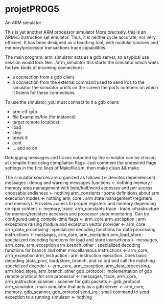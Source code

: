 # projetPROG5
An ARM simulator

This is yet another ARM processor simulator
More precisely, this is an ARMv5 instruction set emulator. Thus, it is neither
cycle accurate, nor very efficient. It has been designed as a teaching tool,
with modular sources and memory/processor transactions trace capabilities.

The main program, arm_simulator acts as a gdb server, so a typical use session
would look like:
./arm_simulator
this starts the simulator which waits for two kinds of incoming connections:
- a connection from a gdb client
- a connection from the external command used to send irqs to the simulator
the simulator prints on the screen the ports numbers on which it listens for
these connections.

To use the simulator, you must connect to it a gdb client:
- arm-elf-gdb
- file Examples/foo (for instance)
- target remote localhost:<port number given by the simulator>
- load
- step
- break 8
- cont
- ... and so on

Debugging messages and traces outputed by the simulator can be chosen at
compile-time using compilation flags. Just comment the undesired flags settings
in the first lines of Makefile.am, then make clean && make.

The simulator sources are organized as follows (<- denotes dependences) :
messages : debug and warning messages functions
      <- nothing
memory : memory area management with byte/half/word accesses and per access choosable endianess
      <- nothing
arm_constants : some definitions about arm execution modes
         <- nothing
arm_core : arm state management (registers and memory). Provides access to proper registers and memory depending on cpsr content
        <- memory, trace, arm_constants
trace : trace infrastructure for memory/registers accesses and processor state
        monitoring. Can be configured using compile-time flags
     <- arm_core
arm_exception : arm exceptions raising module and exception vector provider
             <- arm_core
arm_data_processing : specialized decoding functions for data processing
                      instructions
                   <- messages, arm_core, arm_exception
arm_load_store : specialized decoding functions for load and store instructions
              <- messages, arm_core, arm_exception
arm_branch_other : specialized decoding functions for branch and other
                   miscellaneous instructions
                <- arm_core, arm_exception
arm_instruction : arm instruction execution. Does basic decoding (data_proc,
                  load/store, branch, and so on) and call the matching
                  specialized decoder
               <- arm_core, arm_exception, arm_data_processing, arm_load_store,
                  arm_branch_other
gdb_protocol : implementation of gdb remote protocol for arm processor
            <- messages, trace, arm_core, arm_instruction
scanner : scanner for gdb packets
       <- gdb_protocol
arm_simulator : main simulator that acts as a gdb server
             <- arm_core, memory, gdb_scanner, gdb_protocol
send_irq : small command to send exception to a running simulator
        <- nothing
